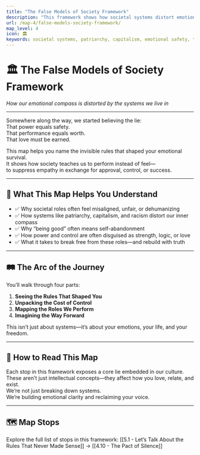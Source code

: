```yaml
---
title: "The False Models of Society Framework"
description: "This framework shows how societal systems distort emotional safety—and how to begin seeing through the rules that never made sense."
url: /map-4/false-models-society-framework/
map_level: 4
icon: 🏛️
keywords: societal systems, patriarchy, capitalism, emotional safety, toxic norms, emotional control, power, rules
---
```


# 🏛️ The False Models of Society Framework  
*How our emotional compass is distorted by the systems we live in*

---

Somewhere along the way, we started believing the lie:  
That power equals safety.  
That performance equals worth.  
That love must be earned.

This map helps you name the invisible rules that shaped your emotional survival.  
It shows how society teaches us to perform instead of feel—  
to suppress empathy in exchange for approval, control, or success.

---

## 🎯 What This Map Helps You Understand

- ✅ Why societal roles often feel misaligned, unfair, or dehumanizing  
- ✅ How systems like patriarchy, capitalism, and racism distort our inner compass  
- ✅ Why “being good” often means self-abandonment  
- ✅ How power and control are often disguised as strength, logic, or love  
- ✅ What it takes to break free from these roles—and rebuild with truth

---

## 🛤️ The Arc of the Journey

You’ll walk through four parts:

1. **Seeing the Rules That Shaped You**  
2. **Unpacking the Cost of Control**  
3. **Mapping the Roles We Perform**  
4. **Imagining the Way Forward**

This isn’t just about systems—it’s about your emotions, your life, and your freedom.

---

## 🧭 How to Read This Map

Each stop in this framework exposes a core lie embedded in our culture.  
These aren’t just intellectual concepts—they affect how you love, relate, and exist.  
We’re not just breaking down systems.  
We’re building emotional clarity and reclaiming your voice.

---

## 🗺️ Map Stops

Explore the full list of stops in this framework: [[5.1 - Let’s Talk About the Rules That Never Made Sense]] → [[4.10 - The Pact of Silence]]